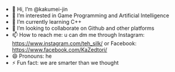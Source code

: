 - 👋 Hi, I’m @kakumei-jin
- 👀 I’m interested in Game Programming and Artificial Intelligence
- 🌱 I’m currently learning C++
- 💞️ I’m looking to collaborate on Github and other platforms
- 📫 How to reach me: u can dm me through Instagram: https://www.instagram.com/teh_silk/ or Facebook: https://www.facebook.com/KaZedtori/
- 😄 Pronouns: he
- ⚡ Fun fact: we are smarter than we thought

<!---
kakumei-jin/kakumei-jin is a ✨ special ✨ repository because its `README.md` (this file) appears on your GitHub profile.
You can click the Preview link to take a look at your changes.
--->
